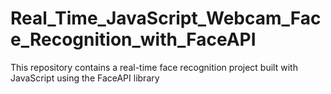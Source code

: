 # Real_Time_JavaScript_Webcam_Face_Recognition_with_FaceAPI
This repository contains a real-time face recognition project built with JavaScript using the FaceAPI library
